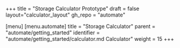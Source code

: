 +++
title = "Storage Calculator Prototype"
draft = false
layout="calculator_layout"
gh_repo = "automate"

[menu]
  [menu.automate]
    title = "Storage Calculator"
    parent = "automate/getting_started"
    identifier = "automate/getting_started/calculator.md Calculator"
    weight = 15
+++
<!-- To suggest a change, edit the https://github.com/automate/contents file and submit a pull request to the https://github.com/chef/automate repository. -->
